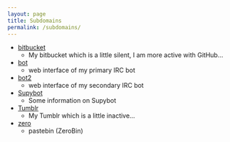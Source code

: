 ```yaml
---
layout: page
title: Subdomains
permalink: /subdomains/
---
```


* [bitbucket](https://bitbucket.mikaela.info)
    * My bitbucket which is a little silent, I am more active with GitHub…
* [bot](https://bot.mikaela.info)
    * web interface of my primary IRC bot
* [bot2](https://bot2.mikaela.info)
    * web interface of my secondary IRC bot
* [Supybot](https://supybot.mikaela.info)
    * Some information on Supybot
* [Tumblr](http://tumblr.mikaela.info)
    * My Tumblr which is a little inactive…
* [zero](https://zero.mikaela.info)
    * pastebin (ZeroBin)
